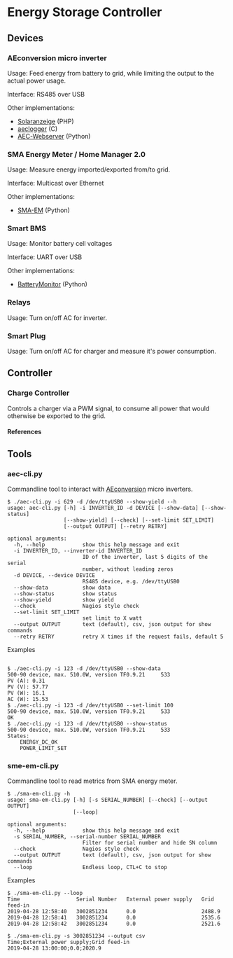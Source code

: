 # Energy Storage Controller

## Devices

### AEconversion micro inverter

Usage: Feed energy from battery to grid, while limiting the output to the actual power usage.

Interface: RS485 over USB

Other implementations:
- [Solaranzeige](https://solaranzeige.de/) (PHP)
- [aeclogger](https://github.com/akrypth/aeclogger) (C)
- [AEC-Webserver](https://github.com/alexanderkunz/AEC-Webserver) (Python)

### SMA Energy Meter / Home Manager 2.0

Usage: Measure energy imported/exported from/to grid.

Interface: Multicast over Ethernet

Other implementations:
- [SMA-EM](https://github.com/datenschuft/SMA-EM) (Python)


### Smart BMS

Usage: Monitor battery cell voltages

Interface: UART over USB

Other implementations:
- [BatteryMonitor](https://github.com/simat/BatteryMonitor) (Python)

### Relays

Usage: Turn on/off AC for inverter.

### Smart Plug

Usage: Turn on/off AC for charger and measure it's power consumption.

## Controller

### Charge Controller

Controls a charger via a PWM signal, to consume all power that would otherwise be exported to the grid.

#### References

## Tools

### aec-cli.py
Commandline tool to interact with [AEconversion](http://www.aeconversion.de/en/micro-inverters.html) micro inverters.
```
$ ./aec-cli.py -i 629 -d /dev/ttyUSB0 --show-yield --h
usage: aec-cli.py [-h] -i INVERTER_ID -d DEVICE [--show-data] [--show-status]
                  [--show-yield] [--check] [--set-limit SET_LIMIT]
                  [--output OUTPUT] [--retry RETRY]

optional arguments:
  -h, --help            show this help message and exit
  -i INVERTER_ID, --inverter-id INVERTER_ID
                        ID of the inverter, last 5 digits of the serial
                        number, without leading zeros
  -d DEVICE, --device DEVICE
                        RS485 device, e.g. /dev/ttyUSB0
  --show-data           show data
  --show-status         show status
  --show-yield          show yield
  --check               Nagios style check
  --set-limit SET_LIMIT
                        set limit to X watt
  --output OUTPUT       text (default), csv, json output for show commands
  --retry RETRY         retry X times if the request fails, default 5
```

Examples
```

$ ./aec-cli.py -i 123 -d /dev/ttyUSB0 --show-data
500-90 device, max. 510.0W, version TF0.9.21     533
PV (A): 0.31
PV (V): 57.77
PV (W): 16.1
AC (W): 15.53
$ ./aec-cli.py -i 123 -d /dev/ttyUSB0 --set-limit 100
500-90 device, max. 510.0W, version TF0.9.21     533
OK
$ ./aec-cli.py -i 123 -d /dev/ttyUSB0 --show-status
500-90 device, max. 510.0W, version TF0.9.21     533
States:
	ENERGY_DC_OK
	POWER_LIMIT_SET
```

### sme-em-cli.py

Commandline tool to read metrics from SMA energy meter.

```
$ ./sma-em-cli.py -h
usage: sma-em-cli.py [-h] [-s SERIAL_NUMBER] [--check] [--output OUTPUT]
                     [--loop]

optional arguments:
  -h, --help            show this help message and exit
  -s SERIAL_NUMBER, --serial-number SERIAL_NUMBER
                        Filter for serial number and hide SN column
  --check               Nagios style check
  --output OUTPUT       text (default), csv, json output for show commands
  --loop                Endless loop, CTL+C to stop

```

Examples
```
$ ./sma-em-cli.py --loop
Time                  Serial Number   External power supply   Grid feed-in
2019-04-28 12:58:40   3002851234      0.0                     2488.9      
2019-04-28 12:58:41   3002851234      0.0                     2535.6      
2019-04-28 12:58:42   3002851234      0.0                     2521.6

$ ./sma-em-cli.py -s 3002851234 --output csv
Time;External power supply;Grid feed-in
2019-04-28 13:00:00;0.0;2020.9

```